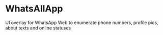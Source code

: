 # WhatsAllApp
 UI overlay for WhatsApp Web to enumerate phone numbers, profile pics, about texts and online statuses
